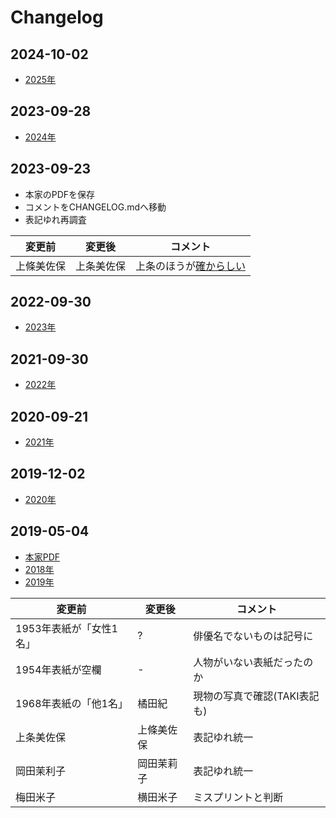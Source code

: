 # Changelog

## 2024-10-02

- [2025年](https://tohotheaterstore.jp/items/802025001)


## 2023-09-28

- [2024年](http://www.toho-a-park.com/goods/)


## 2023-09-23

- 本家のPDFを保存
- コメントをCHANGELOG.mdへ移動
- 表記ゆれ再調査

| 変更前 | 変更後 | コメント
| ---    | ---    | ---
| 上條美佐保 | 上条美佐保 | 上条のほうが[確からしい](https://eiga.com/person/176420/)


## 2022-09-30

- [2023年](http://www.toho-a-park.com/goods/)


## 2021-09-30

- [2022年](http://www.toho-a-park.com/goods/index.html)


## 2020-09-21

- [2021年](https://www.toho-ent.co.jp/news/18651)


## 2019-12-02

- [2020年](https://www.stellatuhan.com/asp/ItemFile/10018391.html)


## 2019-05-04

- [本家PDF](https://www.toho.co.jp/files/pdf/tohocalendar_list.pdf)
- [2018年](https://machablo.com/toho-calendar2018/)
- [2019年](https://www.toho.co.jp/goods/books/)

| 変更前 | 変更後 | コメント
| ---    | ---    | ---
| 1953年表紙が「女性1名」 | ?          | 俳優名でないものは記号に
| 1954年表紙が空欄        | -          | 人物がいない表紙だったのか
| 1968年表紙の「他1名」   | 橘田紀     | 現物の写真で確認(TAKI表記も)
| 上条美佐保              | 上條美佐保 | 表記ゆれ統一
| 岡田茉利子              | 岡田茉莉子 | 表記ゆれ統一
| 梅田米子                | 横田米子   | ミスプリントと判断
